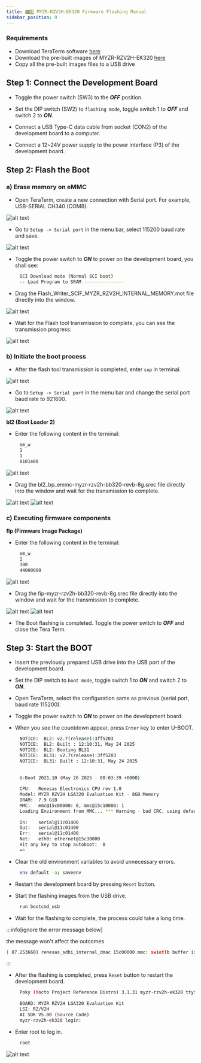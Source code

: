 ```yaml
---
title: 🅾️9️⃣ MYZR-RZV2H-EK320 Firmware Flashing Manual
sidebar_position: 9
---
```


### Requirements
- Download TeraTerm software [here](https://tera-term.en.softonic.com/?ex=RAMP-3582.4&rex=true) 
- Download the pre-built images of MYZR-RZV2H-EK320 [here](./packages/Linux-5.10.145.zip)
- Copy all the pre-built images files to a USB drive

## Step 1: Connect the Development Board

- Toggle the power switch (SW3) to the ***OFF*** position.

- Set the DIP switch (SW2) to `flashing mode`, toggle switch 1 to ***OFF*** and switch 2 to ***ON***.

- Connect a USB Type-C data cable from socket (CON2) of the development board to a computer. 

- Connect a 12~24V power supply to the power interface (P3) of the development board.

## Step 2: Flash the Boot

### a) Erase memory on eMMC 

- Open TeraTerm, create a new connection with Serial port. For example, USB-SERIAL CH340 (COM8).

![alt text](./img/o9-1.png)

- Go to `Setup -> Serial port` in the menu bar, select 115200 baud rate and save.

![alt text](./img/o9-2.png)

- Toggle the power switch to ***ON*** to power on the development board, you shall see:

```bash
     SCI Download mode (Normal SCI boot)
     -- Load Program to SRAM ---------------
```

- Drag the Flash_Writer_SCIF_MYZR_RZV2H_INTERNAL_MEMORY.mot file directly into the window.

![alt text](./img/o9-3.png)

- Wait for the Flash tool transmission to complete, you can see the transmission progress:

![alt text](./img/o9-4.png)

### b) Initiate the boot process

- After the flash tool transmission is completed, enter `sup` in terminal.

![alt text](./img/o9-5.png)

- Go to `Setup -> Serial port` in the menu bar and change the serial port baud rate to 921600.

![alt text](./img/o9-6.png)

**bl2 (Boot Loader 2)**

- Enter the following content in the terminal:

```bash     
     em_w
     1
     1
     8101e00
```

![alt text](./img/o9-7.png)

- Drag the bl2_bp_emmc-myzr-rzv2h-bb320-revb-8g.srec file directly into the window and wait for the transmission to complete.

![alt text](./img/o9-8.png) ![alt text](./img/o9-9.png)

### c) Executing firmware components

**flp (Firmware Image Package)**

- Enter the following content in the terminal:

```bash     
     em_w
     1
     300
     44000000
```

![alt text](./img/o9-10.png)

- Drag the fip-myzr-rzv2h-bb320-revb-8g.srec file directly into the window and wait for the transmission to complete.

![alt text](./img/o9-11.png) ![alt text](./img/o9-12.png)

- The Boot flashing is completed. Toggle the power switch to ***OFF*** and close the Tera Term.

## Step 3: Start the BOOT

- Insert the previously prepared USB drive into the USB port of the development board.

- Set the DIP switch to `boot mode`, toggle switch 1 to ***ON*** and switch 2 to ***ON***.

- Open TeraTerm, select the configuration same as previous (serial port, baud rate 115200).

- Toggle the power switch to ***ON*** to power on the development board.

- When you see the countdown appear, press `Enter` key to enter U-BOOT.

```bash    
     NOTICE:  BL2: v2.7(release):3ff5203
     NOTICE:  BL2: Built : 12:10:31, May 24 2025
     NOTICE:  BL2: Booting BL31
     NOTICE:  BL31: v2.7(release):3ff5203
     NOTICE:  BL31: Built : 12:10:31, May 24 2025
     
     
     U-Boot 2021.10 (May 26 2025 - 08:03:39 +0000)
     
     CPU:   Renesas Electronics CPU rev 1.0
     Model: MYZR RZV2H LGA320 Evaluation Kit - 8GB Memory
     DRAM:  7.9 GiB
     MMC:   mmc@15c00000: 0, mmc@15c10000: 1
     Loading Environment from MMC... *** Warning - bad CRC, using default environment
     
     In:    serial@11c01400
     Out:   serial@11c01400
     Err:   serial@11c01400
     Net:   eth0: ethernet@15c30000
     Hit any key to stop autoboot:  0
     =>
```

- Clear the old environment variables to avoid unnecessary errors.

```bash
     env default -a; saveenv
```

- Restart the development board by pressing `Reset` button.

- Start the flashing images from the USB drive.

```bash
     run bootcmd_usb
```
     
- Wait for the flashing to complete, the process could take a long time.

:::info[ignore the error message below]

the message won't affect the outcomes

```bash
[ 87.253660] renesas_sdhi_internal_dmac 15c00000.mmc: swiotlb buffer is full (sz: 131072 bytes), total 32768 (slots), used 28676 (slots)
```

:::

- After the flashing is completed, press `Reset` button to restart the development board. 

```bash  
     Poky (Yocto Project Reference Distro) 3.1.31 myzr-rzv2h-ek320 ttySC0
     
     BOARD: MYZR RZV2H LGA320 Evaluation Kit
     LSI: RZ/V2H
     AI SDK V5.00 (Source Code)
     myzr-rzv2h-ek320 login:
```

- Enter root to log in.

```bash
     root
```

![alt text](./img/o9-13.png)